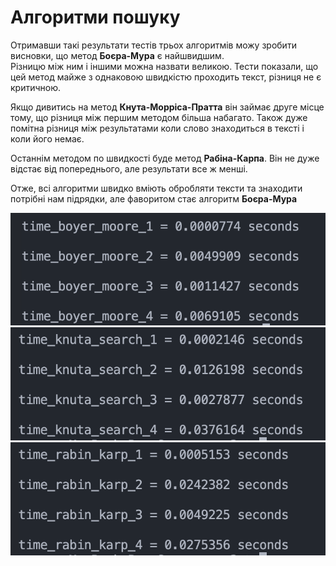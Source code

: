 # Алгоритми пошуку

Отримавши такі результати тестів трьох алгоритмів можу зробити висновки, що метод **Боєра-Мура** є найшвидшим.  
Різницю між ним і іншими можна назвати великою. Тести показали, що цей метод майже з однаковою швидкістю проходить текст, різниця не є критичною.

Якщо дивитись на метод **Кнута-Морріса-Пратта** він займає друге місце тому, що різниця між першим методом більша набагато. Також дуже помітна різниця між результатами коли слово знаходиться в тексті і коли його немає.

Останнім методом по швидкості буде метод **Рабіна-Карпа**. Він не дуже відстає від попереднього, але результати все ж менші.

Отже, всі алгоритми швидко вміють обробляти тексти та знаходити потрібні нам підрядки, але фаворитом стає алгоритм **Боєра-Мура**

![Alt text](/screens/boyer.png)
![Alt text](/screens/knuta.png)
![Alt text](/screens/rabin.png)

